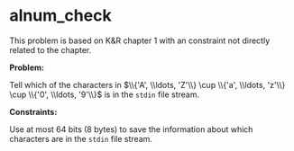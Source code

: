 # alnum_check

This problem is based on K&R chapter 1 with an constraint not directly related to the chapter.

**Problem:**

Tell which of the characters in $\\{'A', \\ldots, 'Z'\\} \cup \\{'a', \\ldots, 'z'\\} \cup \\{'0', \\ldots, '9'\\}$ is in the `stdin` file stream.

**Constraints:**

Use at most 64 bits (8 bytes) to save the information about which characters are in the `stdin` file stream.
